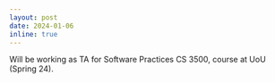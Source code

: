 ```yaml
---
layout: post
date: 2024-01-06
inline: true
---
```


Will be working as TA for Software Practices CS 3500</a>, course at UoU (Spring 24).
